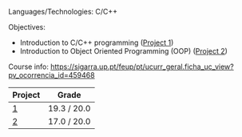 Languages/Technologies: C/C++

Objectives: 
- Introduction to C/C++ programming ([Project 1](https://github.com/gcosta0410/Y1S2-PROG-Programacao/tree/main/P1%20-%20Functional%20Game))
- Introduction to Object Oriented Programming (OOP) ([Project 2](https://github.com/gcosta0410/Y1S2-PROG-Programacao/tree/main/P2%20-%20OOP%20Game))

Course info: https://sigarra.up.pt/feup/pt/ucurr_geral.ficha_uc_view?pv_ocorrencia_id=459468

| Project | Grade |
| ------- | ----- |
| [1](https://github.com/gcosta0410/Y1S2-PROG-Programacao/tree/main/P1%20-%20Functional%20Game) | 19.3 / 20.0 |
| [2](https://github.com/gcosta0410/Y1S2-PROG-Programacao/tree/main/P2%20-%20OOP%20Game) | 17.0 / 20.0 |
